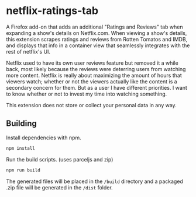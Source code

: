 # netflix-ratings-tab

A Firefox add-on that adds an additional \"Ratings and Reviews\" tab when expanding a show's details on Netflix.com. When viewing a show's details, this extension scrapes ratings and reviews from Rotten Tomatos and IMDB, and displays that info in a container view that seamlessly integrates with the rest of netflix's UI.

Netflix used to have its own user reviews feature but removed it a while back, most likely because the reviews were deterring users from watching more content. Netflix is really about maximizing the amount of hours that viewers watch; whether or not the viewers actually like the content is a secondary concern for them. But as a user I have different priorities. I want to know whether or not to invest my time into watching something. 

This extension does not store or collect your personal data in any way.

## Building
Install dependencies with npm.
```bash
npm install
```

Run the build scripts. (uses parceljs and zip)
```bash
npm run build
```

The generated files will be placed in the `/build` directory and a packaged .zip file will be generated in the `/dist` folder.

